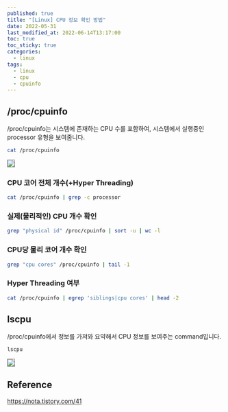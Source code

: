 ```yaml
---
published: true
title: "[Linux] CPU 정보 확인 방법"
date: 2022-05-31
last_modified_at: 2022-06-14T13:17:00
toc: true
toc_sticky: true
categories:
  - linux
tags:
  - linux
  - cpu
  - cpuinfo
---
```

## /proc/cpuinfo
/proc/cpuinfo는 시스템에 존재하는 CPU 수를 포함하여, 시스템에서 실행중인 processor 유형을 보여줍니다.
```sh
cat /proc/cpuinfo
```
<img src="https://user-images.githubusercontent.com/90759236/168754429-e9f66044-152d-4a8a-8a6a-e84c5c740fee.png" style="border: 1px solid grey; max-width: 80%; height: auto;">

### CPU 코어 전체 개수(+Hyper Threading)
```sh
cat /proc/cpuinfo | grep -c processor
```

### 실제(물리적인) CPU 개수 확인
```sh
grep "physical id" /proc/cpuinfo | sort -u | wc -l
```

### CPU당 물리 코어 개수 확인
```sh
grep "cpu cores" /proc/cpuinfo | tail -1
```

### Hyper Threading 여부
```sh
cat /proc/cpuinfo | egrep 'siblings|cpu cores' | head -2
```

## lscpu
/proc/cpuinfo에서 정보를 가져와 요약해서 CPU 정보를 보여주는 command입니다.
```sh
lscpu
```
<img src="https://user-images.githubusercontent.com/90759236/168758928-328013d4-8977-4cf6-90d9-ffbfc25f512b.png" style="border: 1px solid grey; max-width: 80%; height: auto;">

## Reference
https://nota.tistory.com/41